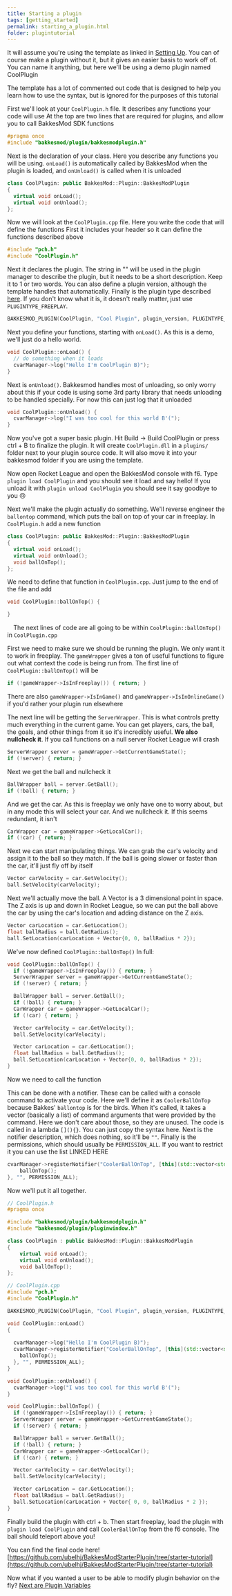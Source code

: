 ```yaml
---
title: Starting a plugin
tags: [getting_started]
permalink: starting_a_plugin.html
folder: plugintutorial
---
```


It will assume you're using the template as linked in [Setting Up](getting_started.html). You can of course make a plugin without it, but it gives an easier basis to work off of. You can name it anything, but here we'll be using a demo plugin named CoolPlugin

The template has a lot of commented out code that is designed to help you learn how to use the syntax, but is ignored for the purposes of this tutorial

First we'll look at your `CoolPlugin.h` file. It describes any functions your code will use
At the top are two lines that are required for plugins, and allow you to call BakkesMod SDK functions
```cpp
#pragma once
#include "bakkesmod/plugin/bakkesmodplugin.h"
```
Next is the declaration of your class. Here you describe any functions you will be using. 
`onLoad()` is automatically called by BakkesMod when the plugin is loaded, and `onUnload()` is called when it is unloaded
```cpp
class CoolPlugin: public BakkesMod::Plugin::BakkesModPlugin
{
  virtual void onLoad();
  virtual void onUnload();
};
```

Now we will look at the `CoolPlugin.cpp` file. Here you write the code that will define the functions
First it includes your header so it can define the functions described above
```cpp
#include "pch.h"
#include "CoolPlugin.h"
```
Next it declares the plugin. The string in "" will be used in the plugin manager to describe the plugin, but it needs to be a short description. Keep it to 1 or two words. You can also define a plugin version, although the template handles that automatically. Finally is the plugin type described [here](code_snippets_plugin_types.html). If you don't know what it is, it doesn't really matter, just use `PLUGINTYPE_FREEPLAY`. 

```cpp
BAKKESMOD_PLUGIN(CoolPlugin, "Cool Plugin", plugin_version, PLUGINTYPE_FREEPLAY)
```

Next you define your functions, starting with `onLoad()`. As this is a demo, we'll just do a hello world.
```cpp
void CoolPlugin::onLoad() {
  // do something when it loads
  cvarManager->log("Hello I'm CoolPlugin B)");
}
```

Next is `onUnload()`. Bakkesmod handles most of unloading, so only worry about this if your code is using some 3rd party library that needs unloading to be handled specially. For now this can just log that it unloaded
```cpp
void CoolPlugin::onUnload() {
  cvarManager->log("I was too cool for this world B'(");
}
```

Now you've got a super basic plugin. Hit Build -> Build CoolPlugin or press ctrl + B to finalize the plugin. It will create `CoolPlugin.dll` in a `plugins/` folder next to your plugin source code. It will also move it into your bakkesmod folder if you are using the template. 

Now open Rocket League and open the BakkesMod console with f6. Type `plugin load CoolPlugin` and you should see it load and say hello! If you unload it with `plugin unload CoolPlugin` you should see it say goodbye to you :cry:

Next we'll make the plugin actually do something. We'll reverse engineer the `ballontop` command, which puts the ball on top of your car in freeplay. 
In `CoolPlugin.h` add a new function
```cpp
class CoolPlugin: public BakkesMod::Plugin::BakkesModPlugin
{
  virtual void onLoad();
  virtual void onUnload();
  void ballOnTop();
};
```

We need to define that function in `CoolPlugin.cpp`. Just jump to the end of the file and add
```cpp
void CoolPlugin::ballOnTop() {

}
```
⠀
The next lines of code are all going to be within `CoolPlugin::ballOnTop()` in `CoolPlugin.cpp`

First we need to make sure we should be running the plugin. We only want it to work in freeplay. The `gameWrapper` gives a ton of useful functions to figure out what context the code is being run from. The first line of `CoolPlugin::ballOnTop()` will be
```cpp
if (!gameWrapper->IsInFreeplay()) { return; }
```
There are also `gameWrapper->IsInGame()` and `gameWrapper->IsInOnlineGame()` if you'd rather your plugin run elsewhere

The next line will be getting the `ServerWrapper`.  This is what controls pretty much everything in the current game. You can get players, cars, the ball, the goals, and other things from it so it's incredibly useful. **We also nullcheck it**. If you call functions on a null server Rocket League will crash
 ```cpp
ServerWrapper server = gameWrapper->GetCurrentGameState();
if (!server) { return; }
```

Next we get the ball and nullcheck it
```cpp
BallWrapper ball = server.GetBall();
if (!ball) { return; }
```

And we get the car. As this is freeplay we only have one to worry about, but in any mode this will select your car. And we nullcheck it. If this seems redundant, it isn't
```cpp
CarWrapper car = gameWrapper->GetLocalCar();
if (!car) { return; }
```

Next we can start manipulating things. We can grab the car's velocity and assign it to the ball so they match. If the ball is going slower or faster than the car, it'll just fly off by itself
```cpp
Vector carVelocity = car.GetVelocity();
ball.SetVelocity(carVelocity);
```

Next we'll actually move the ball. A Vector is a 3 dimensional point in space. The Z axis is up and down in Rocket League, so we can put the ball above the car by using the car's location and adding distance on the Z axis. 
```cpp
Vector carLocation = car.GetLocation();
float ballRadius = ball.GetRadius();
ball.SetLocation(carLocation + Vector{0, 0, ballRadius * 2});
```

We've now defined `CoolPlugin::ballOnTop()`
In full: 
```cpp
void CoolPlugin::ballOnTop() {
  if (!gameWrapper->IsInFreeplay()) { return; }
  ServerWrapper server = gameWrapper->GetCurrentGameState();
  if (!server) { return; }

  BallWrapper ball = server.GetBall();
  if (!ball) { return; }
  CarWrapper car = gameWrapper->GetLocalCar();
  if (!car) { return; }

  Vector carVelocity = car.GetVelocity();
  ball.SetVelocity(carVelocity);

  Vector carLocation = car.GetLocation();
  float ballRadius = ball.GetRadius();
  ball.SetLocation(carLocation + Vector{0, 0, ballRadius * 2});
}
```

Now we need to call the function

This can be done with a notifier. These can be called with a console command to activate your code. Here we'll define it as `CoolerBallOnTop` because Bakkes' `ballontop` is for the birds. 
When it's called, it takes a vector (basically a list) of command arguments that were provided by the command. Here we don't care about those, so they are unused. 
The code is called in a lambda `[](){}`. You can just copy the syntax here.
Next is the notifier description, which does nothing, so it'll be `""`. 
Finally is the permissions, which should usually be `PERMISSION_ALL`. If you want to restrict it you can use the list LINKED HERE
```cpp
cvarManager->registerNotifier("CoolerBallOnTop", [this](std::vector<std::string> args) {
    ballOnTop();
}, "", PERMISSION_ALL);
```

Now we'll put it all together.
```cpp
// CoolPlugin.h
#pragma once

#include "bakkesmod/plugin/bakkesmodplugin.h"
#include "bakkesmod/plugin/pluginwindow.h"

class CoolPlugin : public BakkesMod::Plugin::BakkesModPlugin
{
    virtual void onLoad();
    virtual void onUnload();
    void ballOnTop();
};
```
```cpp
// CoolPlugin.cpp
#include "pch.h"
#include "CoolPlugin.h"

BAKKESMOD_PLUGIN(CoolPlugin, "Cool Plugin", plugin_version, PLUGINTYPE_FREEPLAY)

void CoolPlugin::onLoad()
{
    
  cvarManager->log("Hello I'm CoolPlugin B)");
  cvarManager->registerNotifier("CoolerBallOnTop", [this](std::vector<std::string> args) {
    ballOnTop();
  }, "", PERMISSION_ALL);
}

void CoolPlugin::onUnload() {
  cvarManager->log("I was too cool for this world B'(");
}

void CoolPlugin::ballOnTop() {
  if (!gameWrapper->IsInFreeplay()) { return; }
  ServerWrapper server = gameWrapper->GetCurrentGameState();
  if (!server) { return; }

  BallWrapper ball = server.GetBall();
  if (!ball) { return; }
  CarWrapper car = gameWrapper->GetLocalCar();
  if (!car) { return; }

  Vector carVelocity = car.GetVelocity();
  ball.SetVelocity(carVelocity);

  Vector carLocation = car.GetLocation();
  float ballRadius = ball.GetRadius();
  ball.SetLocation(carLocation + Vector{ 0, 0, ballRadius * 2 });
}
```

Finally build the plugin with ctrl + b. Then start freeplay, load the plugin with `plugin load CoolPlugin` and call `CoolerBallOnTop` from the f6 console. The ball should teleport above you!

You can find the final code here!
[https://github.com/ubelhj/BakkesModStarterPlugin/tree/starter-tutorial](https://github.com/ubelhj/BakkesModStarterPlugin/tree/starter-tutorial)

Now what if you wanted a user to be able to modify plugin behavior on the fly? [Next are Plugin Variables](plugin_variables.html)